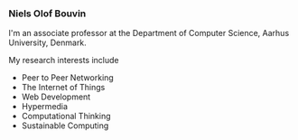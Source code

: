 ### Niels Olof Bouvin

<!--
**bouvin/bouvin** is a ✨ _special_ ✨ repository because its `README.md` (this file) appears on your GitHub profile.

Here are some ideas to get you started:

- 🔭 I’m currently working on ...
- 🌱 I’m currently learning ...
- 👯 I’m looking to collaborate on ...
- 🤔 I’m looking for help with ...
- 💬 Ask me about ...
- 📫 How to reach me: ...
- 😄 Pronouns: ...
- ⚡ Fun fact: ...
-->
I'm an associate professor at the Department of Computer Science, Aarhus University, Denmark.

My research interests include
- Peer to Peer Networking
- The Internet of Things
- Web Development
- Hypermedia
- Computational Thinking
- Sustainable Computing
